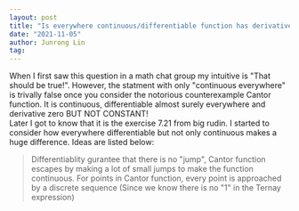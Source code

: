 ```yaml
---
layout: post
title: "Is everywhere continuous/differentiable function has derivative is 0 a.e. constant"
date: "2021-11-05"
author: Junrong Lin
tag: 
---
```


When I first saw this question in a math chat group my intuitive is "That should be true!". However, the statment with only "continuous everywhere" is trivally false once you consider the notorious counterexample Cantor function. It is continuous, differentiable almost surely everywhere and derivative zero BUT NOT CONSTANT!  
Later I got to know that it is the exercise 7.21 from big rudin. I started to consider how everywhere differentiable but not only continuous makes a huge difference. 
Ideas are listed below:
 > Differentiablity gurantee that there is no "jump", Cantor function escapes by making a lot of small jumps to make the function continuous. For points in Cantor function, every point is approached by a discrete sequence (Since we know there is no "1" in the Ternay expression)
